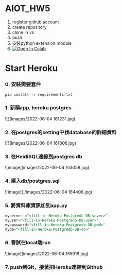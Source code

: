# AIOT_HW5
1. register github account 
2. create repository
3. clone in vs
4. push
5. 安裝python extension module
6. [![Open In Colab](https://colab.research.google.com/assets/colab-badge.svg)](https://colab.research.google.com/github/googlecolab/colabtools/blob/master/notebooks/colab-github-demo.ipynb)

# Start Heroku
### 0. 安裝需要套件
```
pip install -r requirements.txt
```
### 1. 新稱app, heroku postgres
![](images/2022-06-04 161231.jpg)
### 2. 在postgres的setting中找database的詳細資料
![](images/2022-06-04 161806.jpg)
### 3. 在HeidiSQL連線到postgres db
![image](images/2022-06-04 163058.jpg)
### 4. 匯入db/postgres.sql
![image](./images/2022-06-04 164408.jpg)
### 5. 將資料庫資訊加到app.py
```sql
myserver ="<fill-in-Heroku-Postgredb-DB-sever>"
myuser="<fill-in-Heroku-Postgredb-DB-user>"
mypassword="<fill-in-Heroku-Postgredb-DB-pwd>"
mydb="<fill-in-Heroku-Postgredb-DB-db>"
```
### 6. 嘗試在local端run
![image](images/2022-06-04 165918.jpg)
### 7. push到Git，接著把Heroku連結到Github
